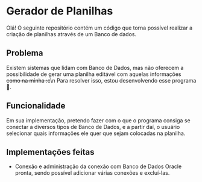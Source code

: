 # Gerador de Planilhas

Olá!
O seguinte repositório contém um código que torna possível realizar a criação de planilhas através de um Banco de dados.

## Problema
Existem sistemas que lidam com Banco de Dados, mas não oferecem a possibilidade de gerar uma planilha editável com aquelas informações ~~como na minha :c~~\n
Para resolver isso, estou desenvolvendo esse programa 🙂.


## Funcionalidade 
Em sua implementação, pretendo fazer com o que o programa consiga se conectar a diversos tipos de Banco de Dados, e a partir daí, o usuário selecionar quais informações ele quer que sejam colocadas na planilha.

## Implementações feitas
* Conexão e administração da conexão com Banco de Dados Oracle pronta, sendo possível adicionar várias conexões e excluí-las.

